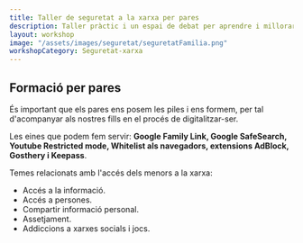 ```yaml
---
title: Taller de seguretat a la xarxa per pares
description: Taller pràctic i un espai de debat per aprendre i millorar les nostres competències digitals. L’objectiu és tenir les eines necessàries per ajudar i acompanyar als nostres fills en l’ús del mòbil i les xarxes socials.
layout: workshop
image: "/assets/images/seguretat/seguretatFamilia.png"
workshopCategory: Seguretat-xarxa
---
```



## Formació per pares

És important que els pares ens posem les piles i ens formem, per tal d'acompanyar als nostres fills en el procés de digitalitzar-ser.

Les eines que podem fem servir: **Google Family Link, Google SafeSearch, Youtube Restricted mode, Whitelist als navegadors, extensions AdBlock, Gosthery i Keepass**.

Temes relacionats amb l'accés dels menors a la xarxa:
- Accés a la informació.
- Accés a persones.
- Compartir informació personal.
- Assetjament.
- Addiccions a xarxes socials i jocs.
